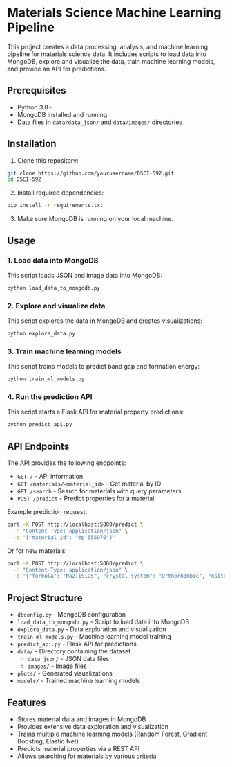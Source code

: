 # Materials Science Machine Learning Pipeline

This project creates a data processing, analysis, and machine learning pipeline for materials science data. It includes scripts to load data into MongoDB, explore and visualize the data, train machine learning models, and provide an API for predictions.

## Prerequisites

- Python 3.8+
- MongoDB installed and running
- Data files in `data/data_json/` and `data/images/` directories

## Installation

1. Clone this repository:
```bash
git clone https://github.com/yourusername/DSCI-592.git
cd DSCI-592
```

2. Install required dependencies:
```bash
pip install -r requirements.txt
```

3. Make sure MongoDB is running on your local machine.

## Usage

### 1. Load data into MongoDB

This script loads JSON and image data into MongoDB:

```bash
python load_data_to_mongodb.py
```

### 2. Explore and visualize data

This script explores the data in MongoDB and creates visualizations:

```bash
python explore_data.py
```

### 3. Train machine learning models

This script trains models to predict band gap and formation energy:

```bash
python train_ml_models.py
```

### 4. Run the prediction API

This script starts a Flask API for material property predictions:

```bash
python predict_api.py
```

## API Endpoints

The API provides the following endpoints:

- `GET /` - API information
- `GET /materials/<material_id>` - Get material by ID
- `GET /search` - Search for materials with query parameters
- `POST /predict` - Predict properties for a material

Example prediction request:

```bash
curl -X POST http://localhost:5000/predict \
  -H "Content-Type: application/json" \
  -d '{"material_id": "mp-555976"}'
```

Or for new materials:

```bash
curl -X POST http://localhost:5000/predict \
  -H "Content-Type: application/json" \
  -d '{"formula": "Na2TiSiO5", "crystal_system": "Orthorhombic", "nsites": 36}'
```

## Project Structure

- `dbconfig.py` - MongoDB configuration
- `load_data_to_mongodb.py` - Script to load data into MongoDB
- `explore_data.py` - Data exploration and visualization
- `train_ml_models.py` - Machine learning model training
- `predict_api.py` - Flask API for predictions
- `data/` - Directory containing the dataset
  - `data_json/` - JSON data files
  - `images/` - Image files
- `plots/` - Generated visualizations
- `models/` - Trained machine learning models

## Features

- Stores material data and images in MongoDB
- Provides extensive data exploration and visualization
- Trains multiple machine learning models (Random Forest, Gradient Boosting, Elastic Net)
- Predicts material properties via a REST API
- Allows searching for materials by various criteria